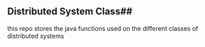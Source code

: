 ## Distributed System Class##
this repo stores the java functions used on the different classes of distributed systems
